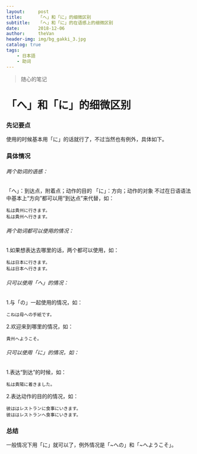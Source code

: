 ```yaml
---
layout:     post
title:      「へ」和「に」的细微区别
subtitle:   「へ」和「に」的在语感上的细微区别
date:       2018-12-06
author:     theVan
header-img: img/bg_gakki_3.jpg
catalog: true
tags:
    - 日本語
    - 助词
---
```



>随心的笔记


# 「へ」和「に」的细微区别
### 先记要点

使用的时候基本用「に」的话就行了，不过当然也有例外，具体如下。

### 具体情况

###### 两个助词的语感：
「へ」：到达点，附着点；动作的目的
「に」：方向；动作的对象
 不过在日语语法中基本上“方向”都可以用“到达点”来代替，如：
 ```
私は貴州に行きます。
私は貴州へ行きます。
 ```

###### 两个助词都可以使用的情况：
1.如果想表达去哪里的话，两个都可以使用，如：   
```
私は日本に行きます。
私は日本へ行きます。
```
###### 只可以使用「へ」的情况：

1.与「の」一起使用的情况，如：
```
こねは母への手紙です。
```

2.欢迎来到哪里的情况，如：
```
貴州へようこそ。
```

###### 只可以使用「に」的情况，如：
1.表达“到达”的时候，如：
```
私は貴陽に着きました。
```
2.表达动作的目的的情况，如：
```   
彼ははレストランに食事にいきます。
彼ははレストランへ食事にいきます。
```
### 总结
一般情况下用「に」就可以了，例外情况是「~への」和「~へようこそ」。


